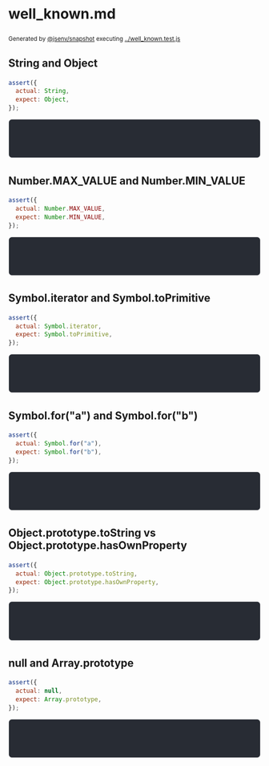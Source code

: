 # well_known.md

<sub>
  Generated by <a href="https://github.com/jsenv/core/tree/main/packages/independent/snapshot">@jsenv/snapshot</a> executing <a href="../well_known.test.js">../well_known.test.js</a>
</sub>

## String and Object

```js
assert({
  actual: String,
  expect: Object,
});
```

![img](well_known/string_and_object_throw.svg)

## Number.MAX_VALUE and Number.MIN_VALUE

```js
assert({
  actual: Number.MAX_VALUE,
  expect: Number.MIN_VALUE,
});
```

![img](well_known/number_max_value_and_number_min_value_throw.svg)

## Symbol.iterator and Symbol.toPrimitive

```js
assert({
  actual: Symbol.iterator,
  expect: Symbol.toPrimitive,
});
```

![img](well_known/symbol_iterator_and_symbol_toprimitive_throw.svg)

## Symbol.for("a") and Symbol.for("b")

```js
assert({
  actual: Symbol.for("a"),
  expect: Symbol.for("b"),
});
```

![img](well_known/symbol_for(a)_and_symbol_for(b)_throw.svg)

## Object.prototype.toString vs Object.prototype.hasOwnProperty

```js
assert({
  actual: Object.prototype.toString,
  expect: Object.prototype.hasOwnProperty,
});
```

![img](well_known/object_prototype_tostring_vs_object_prototype_hasownproperty_throw.svg)

## null and Array.prototype

```js
assert({
  actual: null,
  expect: Array.prototype,
});
```

![img](well_known/null_and_array_prototype_throw.svg)